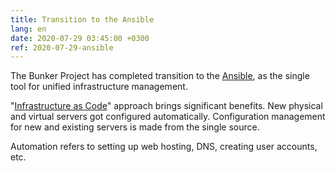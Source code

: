 ```yaml
---
title: Transition to the Ansible
lang: en
date: 2020-07-29 03:45:00 +0300
ref: 2020-07-29-ansible
---
```

The Bunker Project has completed transition to the [Ansible][1],
as the single tool for unified infrastructure management.

"[Infrastructure as Code][2]" approach brings significant benefits.
New physical and virtual servers got configured automatically.
Configuration management for new and existing servers is made
from the single source.

Automation refers to setting up web hosting, DNS,
creating user accounts, etc.

[1]: https://www.ansible.com/
[2]: https://en.wikipedia.org/wiki/Infrastructure_as_code
